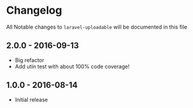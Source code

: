 # Changelog

All Notable changes to `laravel-uploadable` will be documented in this file

## 2.0.0 - 2016-09-13

- Big refactor
- Add utin test with about 100% code coverage!

## 1.0.0 - 2016-08-14

- Initial release
